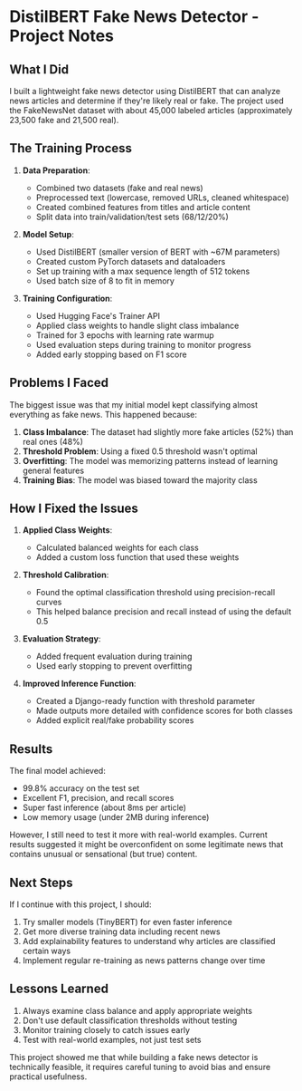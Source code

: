 # DistilBERT Fake News Detector - Project Notes

## What I Did

I built a lightweight fake news detector using DistilBERT that can analyze news articles and determine if they're likely real or fake. The project used the FakeNewsNet dataset with about 45,000 labeled articles (approximately 23,500 fake and 21,500 real).

## The Training Process

1. **Data Preparation**:
   - Combined two datasets (fake and real news)
   - Preprocessed text (lowercase, removed URLs, cleaned whitespace)
   - Created combined features from titles and article content
   - Split data into train/validation/test sets (68/12/20%)

2. **Model Setup**:
   - Used DistilBERT (smaller version of BERT with ~67M parameters)
   - Created custom PyTorch datasets and dataloaders
   - Set up training with a max sequence length of 512 tokens
   - Used batch size of 8 to fit in memory

3. **Training Configuration**:
   - Used Hugging Face's Trainer API
   - Applied class weights to handle slight class imbalance
   - Trained for 3 epochs with learning rate warmup
   - Used evaluation steps during training to monitor progress
   - Added early stopping based on F1 score

## Problems I Faced

The biggest issue was that my initial model kept classifying almost everything as fake news. This happened because:

1. **Class Imbalance**: The dataset had slightly more fake articles (52%) than real ones (48%)
2. **Threshold Problem**: Using a fixed 0.5 threshold wasn't optimal
3. **Overfitting**: The model was memorizing patterns instead of learning general features
4. **Training Bias**: The model was biased toward the majority class

## How I Fixed the Issues

1. **Applied Class Weights**: 
   - Calculated balanced weights for each class
   - Added a custom loss function that used these weights

2. **Threshold Calibration**:
   - Found the optimal classification threshold using precision-recall curves
   - This helped balance precision and recall instead of using the default 0.5

3. **Evaluation Strategy**:
   - Added frequent evaluation during training
   - Used early stopping to prevent overfitting

4. **Improved Inference Function**:
   - Created a Django-ready function with threshold parameter
   - Made outputs more detailed with confidence scores for both classes
   - Added explicit real/fake probability scores

## Results

The final model achieved:
- 99.8% accuracy on the test set
- Excellent F1, precision, and recall scores
- Super fast inference (about 8ms per article)
- Low memory usage (under 2MB during inference)

However, I still need to test it more with real-world examples. Current results suggested it might be overconfident on some legitimate news that contains unusual or sensational (but true) content.

## Next Steps

If I continue with this project, I should:
1. Try smaller models (TinyBERT) for even faster inference
2. Get more diverse training data including recent news
3. Add explainability features to understand why articles are classified certain ways
4. Implement regular re-training as news patterns change over time

## Lessons Learned

1. Always examine class balance and apply appropriate weights
2. Don't use default classification thresholds without testing
3. Monitor training closely to catch issues early
4. Test with real-world examples, not just test sets

This project showed me that while building a fake news detector is technically feasible, it requires careful tuning to avoid bias and ensure practical usefulness.
